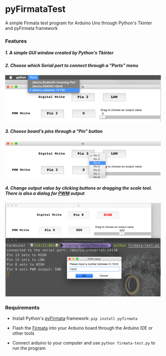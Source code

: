 # pyFirmataTest
A simple Firmata test program for Arduino Uno through Python's Tkinter and pyFirmata framework

### Features
##### 1. A simple GUI window created by Python's Tkinter

##### 2. Choose which Serial port to connect through a "Ports" menu

![choose serialport](https://github.com/rollingstarky/pyFirmataTest/blob/master/screenshots/choose_port.png)

##### 3. Choose board's pins through a "Pin" button

![choose pin](https://github.com/rollingstarky/pyFirmataTest/blob/master/screenshots/choose_pin.png)

##### 4. Change output value by clicking buttons or dragging the scale tool. There is also a dialog for [PWM](https://www.arduino.cc/en/Tutorial/PWM) output

![change_value](https://github.com/rollingstarky/pyFirmataTest/blob/master/screenshots/change_value.png)

### Requirements

* Install Python's [pyFirmata](https://github.com/tino/pyFirmata) framework: ``pip install pyfirmata``

* Flash the [Firmata](http://firmata.org/wiki/Main_Page) into your Arduino board through the Arduino IDE or other tools

* Connect arduino to your computer and use ``python firmata-test.py`` to run the program

